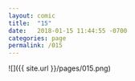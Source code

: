```yaml
---
layout: comic
title:  "15"
date:   2018-01-15 11:44:55 -0700
categories: page
permalink: /015
---
```

![]({{ site.url }}/pages/015.png)
